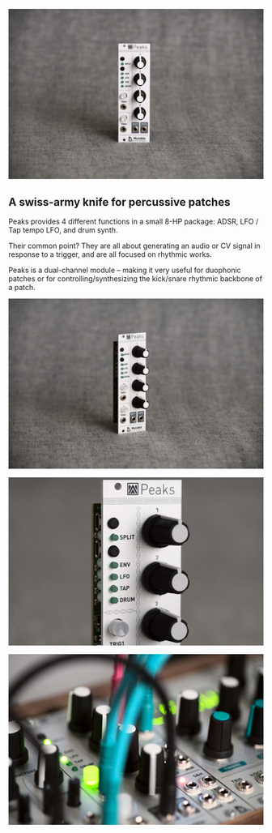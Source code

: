 ![](images/gallery/peaks1.jpg)

## A swiss-army knife for percussive patches

Peaks provides 4 different functions in a small 8-HP package: ADSR, LFO / Tap tempo LFO, and drum synth.

Their common point? They are all about generating an audio or CV signal in response to a trigger, and are all focused on rhythmic works.

Peaks is a dual-channel module – making it very useful for duophonic patches or for controlling/synthesizing the kick/snare rhythmic backbone of a patch.

![](images/gallery/peaks2.jpg)

![](images/gallery/peaks3.jpg)

![](images/gallery/peaks4.jpg)
